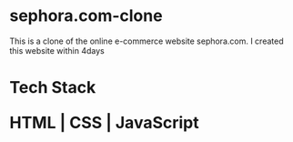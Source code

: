 # sephora.com-clone
This is a clone of the online e-commerce website sephora.com. I created this website within 4days



<h1>Tech Stack</>

HTML |
CSS |
JavaScript 

<p align="center", margin-top:"20px"><img align="center" src="https://scontent.fccu31-1.fna.fbcdn.net/v/t39.30808-6/319626009_3439277129629045_3230232658990549605_n.jpg?_nc_cat=107&ccb=1-7&_nc_sid=730e14&_nc_ohc=JvkEQzCuxtsAX_QMA_O&_nc_ht=scontent.fccu31-1.fna&oh=00_AfCratODj0U-rD4-aQQ1SccKLwBhUQVGmLloqYSyi45L4g&oe=639CC499" alt="" /></p>
